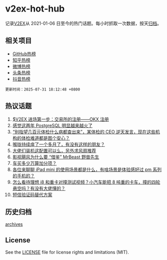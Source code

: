 # v2ex-hot-hub

 记录[V2EX](https://www.v2ex.com/)从 2021-01-06 日至今的热门话题。每小时抓取一次数据，按天[归档](archives)。
 
 ## 相关项目

- [GitHub热榜](https://github.com/lonnyzhang423/github-hot-hub)
- [知乎热榜](https://github.com/lonnyzhang423/zhihu-hot-hub)
- [微博热榜](https://github.com/lonnyzhang423/weibo-hot-hub)
- [头条热榜](https://github.com/lonnyzhang423/toutiao-hot-hub)
- [抖音热榜](https://github.com/lonnyzhang423/douyin-hot-hub)


 `更新时间：2025-07-31 18:12:48 +0800`

## 热议话题

1. [$V2EX 进场第一步：交易所的注册——OKX 注册](https://www.v2ex.com/t/1149014)
1. [感觉这两年 PostgreSQL 明显越来越火了](https://www.v2ex.com/t/1148894)
1. [“别指望几百元体检什么病都查出来”，某体检的 CEO 逆天发言，现在这些机构的体检难道都是图个安心？](https://www.v2ex.com/t/1148923)
1. [喉咙持续痒了一个多月了，有没有这样的朋友？](https://www.v2ex.com/t/1148938)
1. [大佬们装机这配置可以么，另外求风扇推荐](https://www.v2ex.com/t/1148901)
1. [影视飓风为什么要 “借鉴” MrBeast 野兽先生](https://www.v2ex.com/t/1148955)
1. [车买多少万算加分项？](https://www.v2ex.com/t/1148976)
1. [各位来聊聊 iPad mini 的使用场景都是什么，有啥场景是体验感好过 pm 系列的手机的？](https://www.v2ex.com/t/1148920)
1. [怎么看待理想 i8 和重卡对撞测试视频？小汽车能把 8 吨重的卡车，撞的四轮悬空吗？有没有大佬懂的？](https://www.v2ex.com/t/1148933)
1. [短信验证码替代方案](https://www.v2ex.com/t/1148960)

## 历史归档

[archives](archives)

## License

See the [LICENSE](LICENSE) file for license rights and limitations (MIT).
